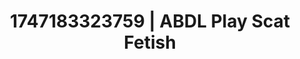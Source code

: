 ---
categories:
- Immersive passion
- Footjob
- Sensual touch
- Lingerie worship
- Interactive NSFW
image: /assets/images/1747183323759.webp
layout: post
seo:
  description: Featured content with sensual ABDL Play, Scat Fetish. HD images available.
  keywords: ABDL Play, Scat Fetish
  og_image: /assets/images/1747183323759.webp
  schema_type: VisualArtwork
tags:
- '#1747183323759'
- ABDL Play
- Scat Fetish
title: 1747183323759 | ABDL Play Scat Fetish
---